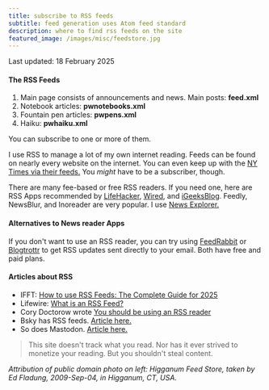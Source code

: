 ```yaml
---
title: subscribe to RSS feeds
subtitle: feed generation uses Atom feed standard
description: where to find rss feeds on the site
featured_image: /images/misc/feedstore.jpg
---
```

Last updated: 18 February 2025

#### The RSS Feeds
 1. Main page consists of announcements and news. Main posts: **feed.xml**
 2. Notebook articles: **pwnotebooks.xml**
 3. Fountain pen articles: **pwpens.xml**
 4. Haiku: **pwhaiku.xml**

You can subscribe to one or more of them.

I use RSS to manage a lot of my own internet reading. Feeds can be found on nearly every website on the internet. You can even keep up with the [NY Times via their feeds.](https://www.nytimes.com/rss) You *might* have to be a subscriber, though.

There are many fee-based or free RSS readers. If you need one, here are RSS Apps recommended by [LifeHacker](https://lifehacker.com/tech/best-rss-readers), [Wired](https://www.wired.com/story/best-rss-feed-readers/), and [iGeeksBlog](https://www.igeeksblog.com/best-rss-reader-apps-for-mac/). Feedly, NewsBlur, and Inoreader are very popular. I use [News Explorer.](https://betamagic.nl/products/newsexplorer.html)

#### Alternatives to News reader Apps
If you don't want to use an RSS reader, you can try using <a href="https://feedrabbit.com/">FeedRabbit</a> or <a href="https://blogtrottr.com/">Blogtrottr</a> to get RSS updates sent directly to your email. Both have free and paid plans.
   
#### Articles about RSS
  + IFFT: [How to use RSS Feeds: The Complete Guide for 2025](https://ifttt.com/explore/how-to-use-rss-feeds)
  + Lifewire: [What is an RSS Feed?](https://www.lifewire.com/what-is-an-rss-feed-4684568)
  + Cory Doctorow wrote [You should be using an RSS reader](https://pluralistic.net/2024/10/16/keep-it-really-simple-stupid/#read-receipts-are-you-kidding-me-seriously-fuck-that-noise)
  + Bsky has RSS feeds. [Article here.](https://openrss.org/blog/bluesky-has-launched-rss-feeds)
  + So does Mastodon. [Article here.](https://lifehacker.com/tech/bluesky-and-mastodon-rss-feed)

> This site doesn't track what you read. Nor has it ever strived to monetize your reading. But you shouldn't steal content.


*Attribution of public domain photo on left: Higganum Feed Store, taken by Ed Fladung, 2009-Sep-04, in Higganum, CT, USA.*